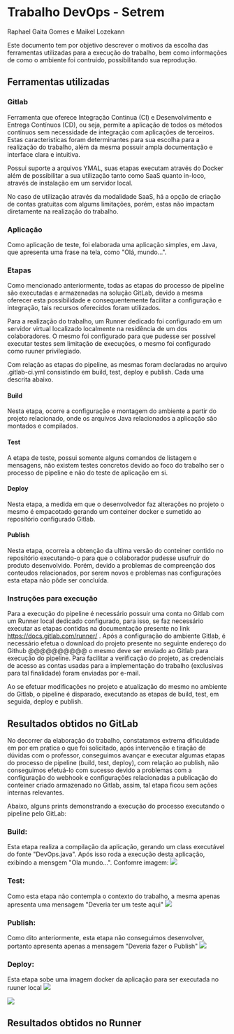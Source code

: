 # Trabalho DevOps - Setrem

Raphael Gaita Gomes e Maikel Lozekann

Este documento tem por objetivo descrever o motivos da escolha das ferramentas utilizadas para a execução do trabalho, bem como informações de como o ambiente foi contruido, possibilitando sua reprodução.

## Ferramentas utilizadas

### Gitlab

Ferramenta que oferece Integração Continua (CI) e Desenvolvimento e Entrega Contínuos (CD), ou seja, permite a aplicação de todos os métodos contínuos sem necessidade de integração com aplicações de terceiros.  Estas caracteristicas foram determinantes para sua escolha para a realização do trabalho, além da mesma possuir ampla documentação e interface clara e intuitiva.

Possui suporte a arquivos YMAL, suas etapas executam através do Docker além de possibilitar a sua utilização tanto como SaaS quanto in-loco, através de instalação em um servidor local.

No caso de utilização através da modalidade SaaS, há a opção de criação de contas gratuitas com algums limitações, porém, estas não impactam diretamente na realização do trabalho.

### Aplicação

Como aplicação de teste, foi elaborada uma aplicação simples, em Java, que apresenta uma frase na tela, como "Olá, mundo...".

### Etapas

Como mencionado anteriormente, todas as etapas do processo de pipeline são executadas e armazenadas na solução GitLab, devido a mesma oferecer esta possibilidade e consequentemente facilitar a configuração e integração, tais recursos oferecidos foram utilizados.

Para a realização do trabalho, um Runner dedicado foi configurado em um servidor virtual localizado localmente na residência de um dos colaboradores. O mesmo foi configurado para que pudesse ser possivel executar testes sem limitação de execuções, o mesmo foi configurado como ruuner privilegiado.

Com relação as etapas do pipeline, as mesmas foram declaradas no arquivo .gitlab-ci.yml consistindo em build, test, deploy e publish. Cada uma descrita abaixo.

#### Build

Nesta etapa, ocorre a configuração e montagem do ambiente a partir do projeto relacionado, onde os arquivos Java relacionados a aplicação são montados e compilados.

#### Test

A etapa de teste, possui somente alguns comandos de listagem e mensagens, não existem testes concretos devido ao foco do trabalho ser o processo de pipeline e não do teste de aplicação em si.

#### Deploy

Nesta etapa, a medida em que o desenvolvedor faz alterações no projeto o mesmo é empacotado gerando um conteiner docker e sumetido ao repositório configurado Gitlab.

#### Publish

Nesta etapa, ocorreia a obtenção da ultima versão do conteiner contido no repositório executando-o para que o colaborador pudesse usufruir do produto desenvolvido. Porém, devido a problemas de compreenção dos conteudos relacionados, por serem novos e problemas nas configurações esta etapa não pôde ser concluída.

### Instruções para execução

Para a execução do pipeline é necessário possuir uma conta no Gitlab com um Runner local dedicado configurado, para isso, se faz necessário executar as etapas contidas na documentação presente no link https://docs.gitlab.com/runner/ .
Após a configuração do ambiente Gitlab, é necessário efetua o download do projeto presente no seguinte endereço do Github @@@@@@@@@@ o mesmo deve ser enviado ao Gitlab para execução do pipeline. Para facilitar a verificação do projeto, as credenciais de acesso as contas usadas para a implementação do trabalho (exclusivas para tal finalidade) foram enviadas por e-mail.

Ao se efetuar modificações no projeto e atualização do mesmo no ambiente do Gitlab, o pipeline é disparado, executando as etapas de build, test, em seguida, deploy e publish.

## Resultados obtidos no GitLab

No decorrer da elaboração do trabalho, constatamos extrema dificuldade em por em pratica o que foi solicitado, após intervenção e tiração de dúvidas com o professor, conseguimos avançar e executar algumas etapas do processo de pipeline (build, test, deploy), com relação ao publish, não conseguimos efetuá-lo com sucesso devido a problemas com a configuração do webhook e configurações relacionadas a publicação do conteiner criado armazenado no Gitlab, assim, tal etapa ficou sem ações internas relevantes.

Abaixo, alguns prints demonstrando a execução do processo executando o pipeline pelo GitLab:

### Build:

Esta etapa realiza a compilação da aplicação, gerando um class executável do fonte "DevOps.java". Após isso roda a execução desta aplicação, exibindo a mensgem "Ola mundo...". Confomre imagem:
![](https://raw.githubusercontent.com/devopsgaita/trabalhoDevOps/master/images/build.png)

### Test:

Como esta etapa não contempla o contexto do trabalho, a mesma apenas apresenta uma mensagem "Deveria ter um teste aqui"
![](https://raw.githubusercontent.com/devopsgaita/trabalhoDevOps/master/images/test.png)

### Publish:

Como dito anteriormente, esta etapa não conseguimos desenvolver, portanto apresenta apenas a mensagem "Deveria fazer o Publish"
![](https://raw.githubusercontent.com/devopsgaita/trabalhoDevOps/master/images/publish.png)

### Deploy:

Esta etapa sobe uma imagem docker da aplicação para ser executada no ruuner local
![](https://raw.githubusercontent.com/devopsgaita/trabalhoDevOps/master/images/deploy1.png)

![](https://raw.githubusercontent.com/devopsgaita/trabalhoDevOps/master/images/deploy2.png)

## Resultados obtidos no Runner
